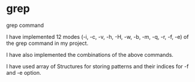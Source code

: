 # grep
grep command

I have implemented 12 modes (-i, -c, -v, -h, -H, -w, -b, -m, -q, -r, -f, -e) of the grep command in my project.

I have also implemented the combinations of the above commands.

I have used array of Structures for storing patterns and their indices for -f and -e option.
